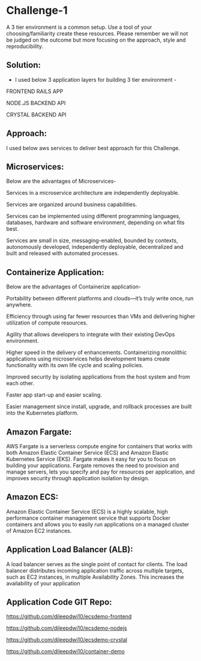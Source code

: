# Challenge-1
A 3 tier environment is a common setup. Use a tool of your choosing/familiarity create these resources. Please remember we will not be judged on the outcome but more focusing on the approach, style and reproducibility.

## Solution: 

- I used below 3 application layers for building 3 tier environment -  

FRONTEND RAILS APP

NODE.JS BACKEND API 

CRYSTAL BACKEND API 


## Approach: 

I used below aws services to deliver best approach for this Challenge.

## Microservices:

 Below are the advantages of Microservices-

Services in a microservice architecture are independently deployable.

Services are organized around business capabilities.

Services can be implemented using different programming languages, databases, hardware and software environment, depending on what fits best.

Services are small in size, messaging-enabled, bounded by contexts, autonomously developed, independently deployable, decentralized and built and released with automated processes.


## Containerize Application:

 Below are the advantages of Containerize application-

Portability between different platforms and clouds—it’s truly write once, run anywhere.

Efficiency through using far fewer resources than VMs and delivering higher utilization of compute resources.

Agility that allows developers to integrate with their existing DevOps environment.

Higher speed in the delivery of enhancements. Containerizing monolithic applications using microservices helps development teams create functionality with its own life cycle and scaling policies.

Improved security by isolating applications from the host system and from each other.

Faster app start-up and easier scaling.

Easier management since install, upgrade, and rollback processes are built into the Kubernetes platform.


## Amazon Fargate:


AWS Fargate is a serverless compute engine for containers that works with both Amazon Elastic Container Service (ECS) and Amazon Elastic Kubernetes Service (EKS). Fargate makes it easy for you to focus on building your applications. Fargate removes the need to provision and manage servers, lets you specify and pay for resources per application, and improves security through application isolation by design.


## Amazon ECS:


Amazon Elastic Container Service (ECS) is a highly scalable, high performance container management service that supports Docker containers and allows you to easily run applications on a managed cluster of Amazon EC2 instances.


## Application Load Balancer (ALB):


 A load balancer serves as the single point of contact for clients. The load balancer distributes incoming application traffic across multiple targets, such as EC2 instances, in multiple Availability Zones. This increases the availability of your application


## Application Code GIT Repo:


https://github.com/dileepdwi10/ecsdemo-frontend

https://github.com/dileepdwi10/ecsdemo-nodejs

https://github.com/dileepdwi10/ecsdemo-crystal

https://github.com/dileepdwi10/container-demo
